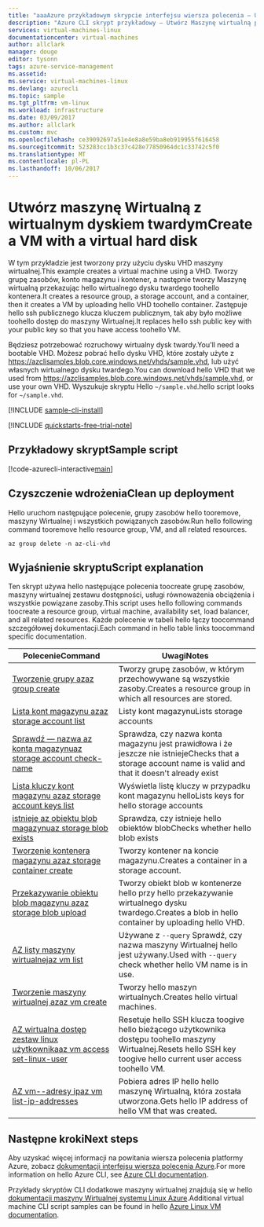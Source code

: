 ```yaml
---
title: "aaaAzure przykładowym skrypcie interfejsu wiersza polecenia — Utwórz maszynę Wirtualną z wirtualnego dysku twardego | Dokumentacja firmy Microsoft"
description: "Azure CLI skrypt przykładowy — Utwórz Maszynę wirtualną przy użyciu wirtualnego dysku twardego."
services: virtual-machines-linux
documentationcenter: virtual-machines
author: allclark
manager: douge
editor: tysonn
tags: azure-service-management
ms.assetid: 
ms.service: virtual-machines-linux
ms.devlang: azurecli
ms.topic: sample
ms.tgt_pltfrm: vm-linux
ms.workload: infrastructure
ms.date: 03/09/2017
ms.author: allclark
ms.custom: mvc
ms.openlocfilehash: ce39092697a51e4e8a8e59ba8eb919955f616458
ms.sourcegitcommit: 523283cc1b3c37c428e77850964dc1c33742c5f0
ms.translationtype: MT
ms.contentlocale: pl-PL
ms.lasthandoff: 10/06/2017
---
```

# <a name="create-a-vm-with-a-virtual-hard-disk"></a><span data-ttu-id="e34e1-103">Utwórz maszynę Wirtualną z wirtualnym dyskiem twardym</span><span class="sxs-lookup"><span data-stu-id="e34e1-103">Create a VM with a virtual hard disk</span></span>

<span data-ttu-id="e34e1-104">W tym przykładzie jest tworzony przy użyciu dysku VHD maszyny wirtualnej.</span><span class="sxs-lookup"><span data-stu-id="e34e1-104">This example creates a virtual machine using a VHD.</span></span>
<span data-ttu-id="e34e1-105">Tworzy grupę zasobów, konto magazynu i kontener, a następnie tworzy Maszynę wirtualną przekazując hello wirtualnego dysku twardego toohello kontenera.</span><span class="sxs-lookup"><span data-stu-id="e34e1-105">It creates a resource group, a storage account, and a container, then it creates a VM by uploading hello VHD toohello container.</span></span>
<span data-ttu-id="e34e1-106">Zastępuje hello ssh publicznego klucza kluczem publicznym, tak aby było możliwe toohello dostęp do maszyny Wirtualnej.</span><span class="sxs-lookup"><span data-stu-id="e34e1-106">It replaces hello ssh public key with your public key so that you have access toohello VM.</span></span>

<span data-ttu-id="e34e1-107">Będziesz potrzebować rozruchowy wirtualny dysk twardy.</span><span class="sxs-lookup"><span data-stu-id="e34e1-107">You'll need a bootable VHD.</span></span>
<span data-ttu-id="e34e1-108">Możesz pobrać hello dysku VHD, które zostały użyte z https://azclisamples.blob.core.windows.net/vhds/sample.vhd, lub użyć własnych wirtualnego dysku twardego.</span><span class="sxs-lookup"><span data-stu-id="e34e1-108">You can download hello VHD that we used from https://azclisamples.blob.core.windows.net/vhds/sample.vhd, or use your own VHD.</span></span> <span data-ttu-id="e34e1-109">Wyszukuje skryptu Hello `~/sample.vhd`.</span><span class="sxs-lookup"><span data-stu-id="e34e1-109">hello script looks for `~/sample.vhd`.</span></span>

[!INCLUDE [sample-cli-install](../../../includes/sample-cli-install.md)]

[!INCLUDE [quickstarts-free-trial-note](../../../includes/quickstarts-free-trial-note.md)]

## <a name="sample-script"></a><span data-ttu-id="e34e1-110">Przykładowy skrypt</span><span class="sxs-lookup"><span data-stu-id="e34e1-110">Sample script</span></span>

[!code-azurecli-interactive[main](../../../cli_scripts/virtual-machine/create-vm-vhd/create-vm-vhd.sh "Create VM using a VHD")]

## <a name="clean-up-deployment"></a><span data-ttu-id="e34e1-111">Czyszczenie wdrożenia</span><span class="sxs-lookup"><span data-stu-id="e34e1-111">Clean up deployment</span></span> 

<span data-ttu-id="e34e1-112">Hello uruchom następujące polecenie, grupy zasobów hello tooremove, maszyny Wirtualnej i wszystkich powiązanych zasobów.</span><span class="sxs-lookup"><span data-stu-id="e34e1-112">Run hello following command tooremove hello resource group, VM, and all related resources.</span></span>

```azurecli-interactive 
az group delete -n az-cli-vhd
```

## <a name="script-explanation"></a><span data-ttu-id="e34e1-113">Wyjaśnienie skryptu</span><span class="sxs-lookup"><span data-stu-id="e34e1-113">Script explanation</span></span>

<span data-ttu-id="e34e1-114">Ten skrypt używa hello następujące polecenia toocreate grupę zasobów, maszyny wirtualnej zestawu dostępności, usługi równoważenia obciążenia i wszystkie powiązane zasoby.</span><span class="sxs-lookup"><span data-stu-id="e34e1-114">This script uses hello following commands toocreate a resource group, virtual machine, availability set, load balancer, and all related resources.</span></span> <span data-ttu-id="e34e1-115">Każde polecenie w tabeli hello łączy toocommand szczegółowej dokumentacji.</span><span class="sxs-lookup"><span data-stu-id="e34e1-115">Each command in hello table links toocommand specific documentation.</span></span>

| <span data-ttu-id="e34e1-116">Polecenie</span><span class="sxs-lookup"><span data-stu-id="e34e1-116">Command</span></span> | <span data-ttu-id="e34e1-117">Uwagi</span><span class="sxs-lookup"><span data-stu-id="e34e1-117">Notes</span></span> |
|---|---|
| [<span data-ttu-id="e34e1-118">Tworzenie grupy az</span><span class="sxs-lookup"><span data-stu-id="e34e1-118">az group create</span></span>](https://docs.microsoft.com/cli/azure/group#create) | <span data-ttu-id="e34e1-119">Tworzy grupę zasobów, w którym przechowywane są wszystkie zasoby.</span><span class="sxs-lookup"><span data-stu-id="e34e1-119">Creates a resource group in which all resources are stored.</span></span> |
| [<span data-ttu-id="e34e1-120">Lista kont magazynu az</span><span class="sxs-lookup"><span data-stu-id="e34e1-120">az storage account list</span></span>](https://docs.microsoft.com/cli/azure/storage/account#list) | <span data-ttu-id="e34e1-121">Listy kont magazynu</span><span class="sxs-lookup"><span data-stu-id="e34e1-121">Lists storage accounts</span></span> |
| [<span data-ttu-id="e34e1-122">Sprawdź — nazwa az konta magazynu</span><span class="sxs-lookup"><span data-stu-id="e34e1-122">az storage account check-name</span></span>](https://docs.microsoft.com/cli/azure/storage/account#check-name) | <span data-ttu-id="e34e1-123">Sprawdza, czy nazwa konta magazynu jest prawidłowa i że jeszcze nie istnieje</span><span class="sxs-lookup"><span data-stu-id="e34e1-123">Checks that a storage account name is valid and that it doesn't already exist</span></span> |
| [<span data-ttu-id="e34e1-124">Lista kluczy kont magazynu az</span><span class="sxs-lookup"><span data-stu-id="e34e1-124">az storage account keys list</span></span>](https://docs.microsoft.com/cli/azure/storage/account/keys#list) | <span data-ttu-id="e34e1-125">Wyświetla listę kluczy w przypadku kont magazynu hello</span><span class="sxs-lookup"><span data-stu-id="e34e1-125">Lists keys for hello storage accounts</span></span> |
| [<span data-ttu-id="e34e1-126">istnieje az obiektu blob magazynu</span><span class="sxs-lookup"><span data-stu-id="e34e1-126">az storage blob exists</span></span>](https://docs.microsoft.com/cli/azure/storage/blob#exists) | <span data-ttu-id="e34e1-127">Sprawdza, czy istnieje hello obiektów blob</span><span class="sxs-lookup"><span data-stu-id="e34e1-127">Checks whether hello blob exists</span></span> |
| [<span data-ttu-id="e34e1-128">Tworzenie kontenera magazynu az</span><span class="sxs-lookup"><span data-stu-id="e34e1-128">az storage container create</span></span>](https://docs.microsoft.com/cli/azure/storage/container#create) | <span data-ttu-id="e34e1-129">Tworzy kontener na koncie magazynu.</span><span class="sxs-lookup"><span data-stu-id="e34e1-129">Creates a container in a storage account.</span></span> |
| [<span data-ttu-id="e34e1-130">Przekazywanie obiektu blob magazynu az</span><span class="sxs-lookup"><span data-stu-id="e34e1-130">az storage blob upload</span></span>](https://docs.microsoft.com/cli/azure/storage/blob#upload) | <span data-ttu-id="e34e1-131">Tworzy obiekt blob w kontenerze hello przy hello przekazywanie wirtualnego dysku twardego.</span><span class="sxs-lookup"><span data-stu-id="e34e1-131">Creates a blob in hello container by uploading hello VHD.</span></span> |
| [<span data-ttu-id="e34e1-132">AZ listy maszyny wirtualnej</span><span class="sxs-lookup"><span data-stu-id="e34e1-132">az vm list</span></span>](https://docs.microsoft.com/cli/azure/vm#list) | <span data-ttu-id="e34e1-133">Używane z `--query` Sprawdź, czy nazwa maszyny Wirtualnej hello jest używany.</span><span class="sxs-lookup"><span data-stu-id="e34e1-133">Used with `--query` check whether hello VM name is in use.</span></span> | 
| [<span data-ttu-id="e34e1-134">Tworzenie maszyny wirtualnej az</span><span class="sxs-lookup"><span data-stu-id="e34e1-134">az vm create</span></span>](https://docs.microsoft.com/cli/azure/vm/availability-set#create) | <span data-ttu-id="e34e1-135">Tworzy hello maszyn wirtualnych.</span><span class="sxs-lookup"><span data-stu-id="e34e1-135">Creates hello virtual machines.</span></span> |
| [<span data-ttu-id="e34e1-136">AZ wirtualna dostęp zestaw linux użytkownika</span><span class="sxs-lookup"><span data-stu-id="e34e1-136">az vm access set-linux-user</span></span>](https://docs.microsoft.com/cli/azure/vm/access#set-linux-user) | <span data-ttu-id="e34e1-137">Resetuje hello SSH klucza toogive hello bieżącego użytkownika dostępu toohello maszyny Wirtualnej.</span><span class="sxs-lookup"><span data-stu-id="e34e1-137">Resets hello SSH key toogive hello current user access toohello VM.</span></span> |
| [<span data-ttu-id="e34e1-138">AZ vm--adresy ip</span><span class="sxs-lookup"><span data-stu-id="e34e1-138">az vm list-ip-addresses</span></span>](https://docs.microsoft.com/cli/azure/vm#list-ip-addresses) | <span data-ttu-id="e34e1-139">Pobiera adres IP hello hello maszynę Wirtualną, która została utworzona.</span><span class="sxs-lookup"><span data-stu-id="e34e1-139">Gets hello IP address of hello VM that was created.</span></span> |

## <a name="next-steps"></a><span data-ttu-id="e34e1-140">Następne kroki</span><span class="sxs-lookup"><span data-stu-id="e34e1-140">Next steps</span></span>

<span data-ttu-id="e34e1-141">Aby uzyskać więcej informacji na powitania wiersza polecenia platformy Azure, zobacz [dokumentacji interfejsu wiersza polecenia Azure](https://docs.microsoft.com/cli/azure/overview).</span><span class="sxs-lookup"><span data-stu-id="e34e1-141">For more information on hello Azure CLI, see [Azure CLI documentation](https://docs.microsoft.com/cli/azure/overview).</span></span>

<span data-ttu-id="e34e1-142">Przykłady skryptów CLI dodatkowe maszyny wirtualnej znajdują się w hello [dokumentacji maszyny Wirtualnej systemu Linux Azure](../linux/cli-samples.md?toc=%2fazure%2fvirtual-machines%2flinux%2ftoc.json).</span><span class="sxs-lookup"><span data-stu-id="e34e1-142">Additional virtual machine CLI script samples can be found in hello [Azure Linux VM documentation](../linux/cli-samples.md?toc=%2fazure%2fvirtual-machines%2flinux%2ftoc.json).</span></span>
